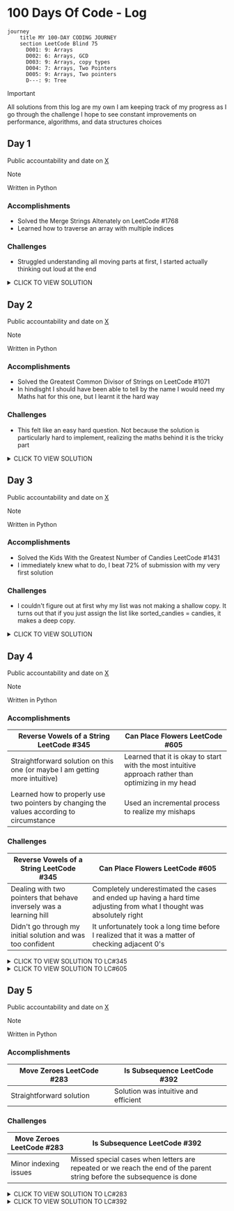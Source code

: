 # 100 Days Of Code - Log

```mermaid
journey
    title MY 100-DAY CODING JOURNEY
    section LeetCode Blind 75
      D001: 9: Arrays
      D002: 6: Arrays, GCD
      D003: 9: Arrays, copy types
      D004: 7: Arrays, Two Pointers
      D005: 9: Arrays, Two pointers
      D---: 9: Tree
```
> [!IMPORTANT]
> All solutions from this log are my own
> I am keeping track of my progress as I go through the challenge
> I hope to see constant improvements on performance, algorithms, and data structures choices

## Day 1
Public accountability and date on [X](https://x.com/Edddushi/status/1799998093464838351)
> [!NOTE]
> Written in Python
### Accomplishments
- Solved the Merge Strings Altenately on LeetCode #1768
- Learned how to traverse an array with multiple indices
### Challenges
- Struggled understanding all moving parts at first, I started actually thinking out loud at the end

<details>
  <summary>CLICK TO VIEW SOLUTION</summary>

   ```python
    def mergeAlternately(self, word1: str, word2: str) -> str:
        len1 = len(word1)
        len2 = len(word2)
        size = min(len1, len2) * 2
        result = ""
        counter = 0
        i = 0
        j = 0

        while size > 0:
            if counter % 2 == 0:
                result += word1[i]
                i += 1
            else:
                result += word2[j]
                j += 1
            size -= 1
            counter += 1

        if len1 > len2:
            result += word1[i:]
        elif len1 < len2:
            result += word2[j:]

        return result
   ```
  
</details>


## Day 2
Public accountability and date on [X](https://x.com/Edddushi/status/1800370219149656207)
> [!NOTE]
> Written in Python
### Accomplishments
- Solved the Greatest Common Divisor of Strings on LeetCode #1071
- In hindisght I should have been able to tell by the name I would need my Maths hat for this one, but I learnt it the hard way
### Challenges
- This felt like an easy hard question. Not because the solution is particularly hard to implement, realizing the maths behind it is the tricky part
  
<details>
  <summary>CLICK TO VIEW SOLUTION</summary>

   ```python
    class Solution:
        def gcdOfStrings(self, str1: str, str2: str) -> str:
            size1 = len(str1)
            size2 = len(str2)
            longer_word = str1 if (size1 > size2) else str2
            shorter_word = str2 if (size1 > size2) else str1
            common_str = shorter_word
            i = 1
    
            if( size1 == 0 or size2 == 0):
                return ""
    
            for j in range(min(size1, size2)):
                gcd = len(common_str)

                #only if the substring is divisible then can it be a multiple of any of the strings
                if(size1 % gcd == 0 and size2 % gcd == 0):
    
                    multiplier1 = int(size1 / len(common_str))
                    multiplier2 = int(size2 / len(common_str))

                    #the substring must be a multiple of both strings not just the longest or shortest
                    if(str1 == common_str * multiplier1 and str2 == common_str * multiplier2):
                        return common_str

                #checking each substring starting from the full shortest word, one character less each time
                common_str = shorter_word[:-i]
                i += 1 
    
            return ""
   ```
  
</details>

## Day 3
Public accountability and date on [X](https://x.com/Edddushi/status/1800736235088146658)
> [!NOTE]
> Written in Python
### Accomplishments
- Solved the Kids With the Greatest Number of Candies LeetCode #1431
- I immediately knew what to do, I beat 72% of submission with my very first solution
### Challenges
- I couldn't figure out at first why my list was not making a shallow copy. It turns out that if you just assign the list like sorted_candies = candies, it makes a deep copy.
  
<details>
  <summary>CLICK TO VIEW SOLUTION</summary>

   ```python
    class Solution:
        def kidsWithCandies(self, candies: List[int], extraCandies: int) -> List[bool]:
            sorted_candies = candies[:]
            sorted_candies.sort()
            boolean_arr = []
    
            for i in range(len(candies)):
                if(candies[i] + extraCandies >= sorted_candies[-1]):
                    boolean_arr.append(True)
                else:
                    boolean_arr.append(False)
            return boolean_arr
   ```
</details>

## Day 4
Public accountability and date on [X](https://x.com/Edddushi/status/1800943305779257712)
> [!NOTE]
> Written in Python
### Accomplishments
| Reverse Vowels of a String LeetCode #345  | Can Place Flowers LeetCode #605 |
| ------------- | ------------- |
| Straightforward solution on this one (or maybe I am getting more intuitive)  | Learned that it is okay to start with the most intuitive approach rather than optimizing in my head  |
| Learned how to properly use two pointers by changing the values according to circumstance  | Used an incremental process to realize my mishaps|
### Challenges     
| Reverse Vowels of a String LeetCode #345  | Can Place Flowers LeetCode #605 |
| ------------- | ------------- |
| Dealing with two pointers that behave inversely was a learning hill | Completely underestimated the cases and ended up having a hard time adjusting from what I thought was absolutely right |
| Didn't go through my initial solution and was too confident |  It unfortunately took a long time before I realized that it was a matter of checking adjacent 0's|

<details>
  <summary>CLICK TO VIEW SOLUTION TO LC#345</summary>

   ```python
    def reverseVowels(self, s: str) -> str:
        vowels = ['a', 'e', 'i', 'o', 'u', 'U', 'O', 'I', 'E', 'A']
        sAsList = list(s)
        i = 0
        j = len(s)-1

        while(j > i):
            if s[i] in vowels:
                if s[j] in vowels:
                    temp = sAsList[j]
                    sAsList[j] = sAsList[i]
                    sAsList[i] = temp
                    j -= 1
                    i += 1
                else:
                    j -= 1
            else:
                i += 1
        
        return ''.join(sAsList)
   ```
</details>


<details>
  <summary>CLICK TO VIEW SOLUTION TO LC#605</summary>

   ```python
    def canPlaceFlowers(self, flowerbed: List[int], n: int) -> bool:
        alternate = 0
        i = 0

        if(n == 0):
            return True
        
        #Making sure we have a minimum of two spots in the flowerbed for the for loop logic
        if(len(flowerbed) == 1 and n <= 1 and flowerbed[0] == 0):
            return True
        elif(len(flowerbed) == 1 and n > 1):
            return False

        while(i < len(flowerbed)):
            if(i == 0 and flowerbed[i] == 0 and flowerbed[i+1] == 0):
                alternate += 1
                i += 1
            elif( i != 0 and i != len(flowerbed)-1 and flowerbed[i-1] == 0 and flowerbed[i] == 0 and flowerbed[i+1] == 0):
                alternate += 1
                i += 1
            elif(i == len(flowerbed)-1 and flowerbed[i] == 0 and flowerbed[i-1] == 0):
                alternate += 1
                i += 1
            i+=1


        return alternate >= n
   ```
</details>

## Day 5
Public accountability and date on [X](https://x.com/Edddushi/status/1801463290381336955)
> [!NOTE]
> Written in Python
### Accomplishments
| Move Zeroes LeetCode #283  | Is Subsequence LeetCode #392 |
| ------------- | ------------- |
| Straightforward solution  | Solution was intuitive and efficient |
### Challenges     
| Move Zeroes LeetCode #283 | Is Subsequence LeetCode #392 |
| ------------- | ------------- |
| Minor indexing issues | Missed special cases when letters are repeated or we reach the end of the parent string before the subsequence is done |

<details>
  <summary>CLICK TO VIEW SOLUTION TO LC#283</summary>

   ```python
    def moveZeroes(self, nums: List[int]) -> None:
        """
        Do not return anything, modify nums in-place instead.
        """
        i = 0
        j = len(nums) - 1

        while(j > i):
            if(nums[i] == 0):
                nums.pop(i)
                nums.append(0)
                j -= 1
            if(nums[i] != 0):
                i += 1
   ```
</details>


<details>
  <summary>CLICK TO VIEW SOLUTION TO LC#392</summary>

   ```python
    def isSubsequence(self, s: str, t: str) -> bool:
        if(len(s) == 0):
            return True
        
        if(len(s) > len(t)):
            return False
        
        left  = 0
        right  = 0

        while(left < len(s)):
            # End loop if all characters were exhausted in both strings and no match
            if(right == len(t)):
                return False
                
            if(t[right] == s[left]):
                left += 1
            right += 1

        return True
   ```
</details>

<!---
### Day 0: February 30, 2016 (Example 1)
##### (delete me or comment me out)

**Today's Progress**: Fixed CSS, worked on canvas functionality for the app.

**Thoughts:** I really struggled with CSS, but, overall, I feel like I am slowly getting better at it. Canvas is still new for me, but I managed to figure out some basic functionality.

**Link to work:** [Calculator App](http://www.example.com)

### Day 0: February 30, 2016 (Example 2)
##### (delete me or comment me out)

**Today's Progress**: Fixed CSS, worked on canvas functionality for the app.

**Thoughts**: I really struggled with CSS, but, overall, I feel like I am slowly getting better at it. Canvas is still new for me, but I managed to figure out some basic functionality.

**Link(s) to work**: [Calculator App](http://www.example.com)


### Day 1: June 27, Monday

**Today's Progress**: I've gone through many exercises on FreeCodeCamp.

**Thoughts** I've recently started coding, and it's a great feeling when I finally solve an algorithm challenge after a lot of attempts and hours spent.

**Link(s) to work**
1. [Find the Longest Word in a String](https://www.freecodecamp.com/challenges/find-the-longest-word-in-a-string)
2. [Title Case a Sentence](https://www.freecodecamp.com/challenges/title-case-a-sentence)
--->
